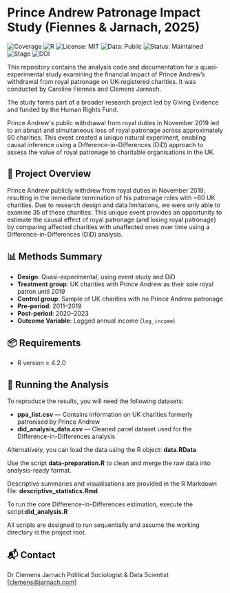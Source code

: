 # Prince Andrew Patronage Impact Study (Fiennes & Jarnach, 2025)

![Coverage](https://img.shields.io/badge/Purpose-Research-yellow)
![R](https://img.shields.io/badge/R-%3E=4.2.0-blue)
![License: MIT](https://img.shields.io/badge/License-MIT-green.svg)
![Data: Public](https://img.shields.io/badge/Data-Public-green)
![Status: Maintained](https://img.shields.io/badge/Maintained-Yes-brightgreen.svg)
![Stage](https://img.shields.io/badge/Stage-Forthcoming-yellowgreen)
![DOI](https://zenodo.org/badge/DOI/1234567/zenodo.1234567.svg)


This repository contains the analysis code and documentation for a quasi-experimental study examining the financial impact of Prince Andrew’s withdrawal from royal patronage on UK-registered charities. It was conducted by Caroline Fiennes and Clemens Jarnach.

The study forms part of a broader research project led by Giving Evidence and funded by the Human Rights Fund.

Prince Andrew's public withdrawal from royal duties in November 2019 led to an abrupt and simultaneous loss of royal patronage across approximately 60 charities. This event created a unique natural experiment, enabling causal inference using a Difference-in-Differences (DiD) approach to assess the value of royal patronage to charitable organisations in the UK.


## 📘 Project Overview

Prince Andrew publicly withdrew from royal duties in November 2019, resulting in the immediate termination of his patronage roles with ~60 UK charities.  Due to research design and data limitations, we were only able to examine 35 of these charities. This unique event provides an opportunity to estimate the causal effect of royal patronage (and losing royal patronage) by comparing affected charities with unaffected ones over time using a Difference-in-Differences (DiD) analysis.



## 📊 Methods Summary

- **Design**: Quasi-experimental, using event study and DiD
- **Treatment group**: UK charities with Prince Andrew as their sole royal patron until 2019
- **Control group**:  Sample of UK charities with no Prince Andrew patronage
- **Pre-period**: 2011–2019
- **Post-period**: 2020–2023
- **Outcome Variable**: Logged annual income (`log_income`)


## 📦 Requirements

- R version ≥ 4.2.0

## 🚀 Running the Analysis
To reproduce the results, you will need the following datasets:

- **ppa_list.csv** — Contains information on UK charities formerly patronised by Prince Andrew
- **did_analysis_data.csv** — Cleaned panel dataset used for the Difference-in-Differences analysis

Alternatively, you can load the data using the  R object: **data.RData**

Use the script **data-preparation.R** to clean and merge the raw data into analysis-ready format.

Descriptive summaries and visualisations are provided in the R Markdown file: **descriptive_statistics.Rmd**


To run the core Difference-in-Differences estimation, execute the script:**did_analysis.R**

All scripts are designed to run sequentially and assume the working directory is the project root.


## 📬 Contact

Dr Clemens Jarnach
Political Sociologist & Data Scientist
[clemens@jarnach.com]
